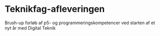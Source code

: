 # Teknikfag-afleveringen
Brush-up forløb af p5- og programmeringskompetencer ved starten af et nyt år med Digital Teknik
